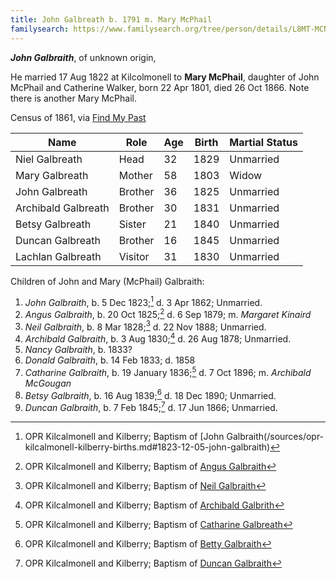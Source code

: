 ```yaml
---
title: John Galbreath b. 1791 m. Mary McPhail
familysearch: https://www.familysearch.org/tree/person/details/L8MT-MCN
---
```

***John Galbraith***, of unknown origin,

He married 17 Aug 1822 at Kilcolmonell to **Mary McPhail**, daughter of John McPhail and Catherine Walker, born 22 Apr 1801, died 26 Oct 1866.  Note there is another Mary McPhail.

Census of 1861, via [Find My Past](https://www.findmypast.com/transcript?id=GBC/1861/0022460336&expand=true)

| Name | Role | Age | Birth | Martial Status |
|------|------|-----|------------|----------------|
| Niel Galbreath | Head | 32 | 1829 | Unmarried |
| Mary Galbreath | Mother | 58 | 1803 | Widow | 
| John Galbreath | Brother | 36 | 1825 | Unmarried |
| Archibald Galbreath | Brother | 30 | 1831 | Unmarried |
| Betsy Galbreath | Sister | 21 | 1840 | Unmarried |
| Duncan Galbreath | Brother | 16 | 1845 | Unmarried |
| Lachlan Galbreath | Visitor | 31 | 1830 | Unmarried |

Children of John and Mary (McPhail) Galbraith:

1. *John Galbraith*, b. 5 Dec 1823;[^john-birth] d. 3 Apr 1862; Unmarried.
2. *Angus Galbraith*, b. 20 Oct 1825;[^angus-birth] d. 6 Sep 1879; m. *Margaret Kinaird*
3. *Neil Galbraith*, b. 8 Mar 1828;[^neil-birth] d. 22 Nov 1888; Unmarried.
4. *Archibald Galbraith*, b. 3 Aug 1830;[^archibald-birth] d. 26 Aug 1878; Unmarried.
5. *Nancy Galbraith*, b. 1833?
6. *Donald Galbraith*, b. 14 Feb 1833; d. 1858
7. *Catharine Galbraith*, b. 19 January 1836;[^catharine-birth] d. 7 Oct 1896; m. *Archibald McGougan*
8. *Betsy Galbraith*, b. 16 Aug 1839;[^betsy-birth] d. 18 Dec 1890; Unmarried.
9. *Duncan Galbraith*, b. 7 Feb 1845;[^duncan-birth] d. 17 Jun 1866; Unmarried.


[^john-birth]: OPR Kilcalmonell and Kilberry; Baptism of [John Galbraith(/sources/opr-kilcalmonell-kilberry-births.md#1823-12-05-john-galbraith)

[^angus-birth]: OPR Kilcalmonell and Kilberry; Baptism of [Angus Galbraith](/sources/opr-kilcalmonell-kilberry-births.md#1825-10-20-angus-galbraith)

[^neil-birth]: OPR Kilcalmonell and Kilberry; Baptism of [Neil Galbraith](/sources/opr-kilcalmonell-kilberry-births.md#1828-03-08-neil-galbraith)

[^archibald-birth]: OPR Kilcalmonell and Kilberry; Baptism of [Archibald Galbrith](/sources/opr-kilcalmonell-kilberry-births.md#1830-08-03-archibald-galbrith)

[^catharine-birth]: OPR Kilcalmonell and Kilberry; Baptism of [Catharine Galbreath](/sources/opr-kilcalmonell-kilberry-births.md#1836-01-19-catharine-galbreath)

[^betsy-birth]: OPR Kilcalmonell and Kilberry; Baptism of [Betty Galbraith](/sources/opr-kilcalmonell-kilberry-births.md#1839-08-16-betty-galbraith)

[^duncan-birth]: OPR Kilcalmonell and Kilberry; Baptism of [Duncan Galbraith](/sources/opr-kilcalmonell-kilberry-births.md#1845-02-07-duncan-galbraith)


[^mary-mcphail-burial]: Find a Grave, database and images (https://www.findagrave.com/memorial/92284396/mary-galbraith: accessed 14 November 2022), memorial page for Mary McPhail Galbraith (1771–1863), Find a Grave Memorial ID 92284396, citing Largnahension Graveyard, Lochgilphead, Argyll and Bute, Scotland; Maintained by Whit Larson (contributor 47856003) .

